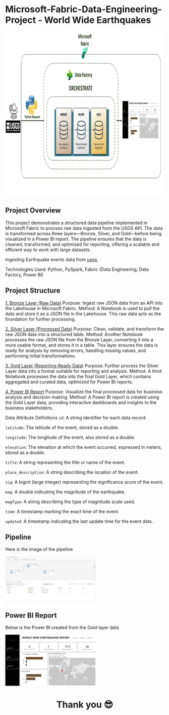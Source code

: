# Microsoft-Fabric-Data-Engineering-Project - World Wide Earthquakes

<img src="Images\End to End Process Diagram.png" alt="Image" width="500" height="520">


## Project Overview
This project demonstrates a structured data pipeline implemented in Microsoft Fabric to process raw data ingested from the USGS API. The data is transformed across three layers—Bronze, Silver, and Gold—before being visualized in a Power BI report. The pipeline ensures that the data is cleaned, transformed, and optimized for reporting, offering a scalable and efficient way to work with large datasets.

Ingesting Earthquake events data from [usgs](https://earthquake.usgs.gov/fdsnws/event/1/#parameters).

Technologies Used: Python, PySpark, Fabric (Data Engineering, Data Factory, Power BI)


## Project Structure

[1. Bronze Layer (Raw Data)](https://github.com/Gbemiclassic/Microsoft-Fabric-Data-Engineering-Project/blob/main/1.%20Bronze%20Layer%20Processing.ipynb)
Purpose: Ingest raw JSON data from an API into the Lakehouse in Microsoft Fabric.
Method: A Notebook is used to pull the data and store it as a JSON file in the Lakehouse. This raw data acts as the foundation for further processing.

[2. Silver Layer (Processed Data)](https://github.com/Gbemiclassic/Microsoft-Fabric-Data-Engineering-Project/blob/main/2.%20Silver%20Layer%20Processing.ipynb)
Purpose: Clean, validate, and transform the raw JSON data into a structured table.
Method: Another Notebook processes the raw JSON file from the Bronze Layer, converting it into a more usable format, and stores it in a table. This layer ensures the data is ready for analysis by removing errors, handling missing values, and performing initial transformations.

[3. Gold Layer (Reporting-Ready Data)](https://github.com/Gbemiclassic/Microsoft-Fabric-Data-Engineering-Project/blob/main/3.%20Gold%20Layer%20Processing.ipynb)
Purpose: Further process the Silver Layer data into a format suitable for reporting and analysis.
Method: A third Notebook processes the data into the final Gold Layer, which contains aggregated and curated data, optimized for Power BI reports.

[4. Power BI Report](https://github.com/Gbemiclassic/Microsoft-Fabric-Data-Engineering-Project/blob/main/Earthquake%20Events%20Report.pbix)
Purpose: Visualize the final processed data for business analysis and decision-making.
Method: A Power BI report is created using the Gold Layer data, providing interactive dashboards and insights to the business stakeholders.


Data Attribute Definitions
`id`: A string identifier for each data record.

`latitude`: The latitude of the event, stored as a double.

`longitude`: The longitude of the event, also stored as a double.

`elevation`: The elevation at which the event occurred, expressed in meters, stored as a double.

`title`: A string representing the title or name of the event.

`place_description`: A string describing the location of the event.

`sig`: A bigint (large integer) representing the significance score of the event.

`mag`: A double indicating the magnitude of the earthquake.

`magType`: A string describing the type of magnitude scale used.

`time`: A timestamp marking the exact time of the event.

`updated`: A timestamp indicating the last update time for the event data.


## Pipeline

Here is the image of the pipeline

<img width="287" alt="image" src="Images\Pipeline.jpg">


## Power BI Report

Below is the Power BI created from the Gold layer data

<img width="287" alt="image" src="Images\Report Screenshot.jpg">



 # <p align="center" style="margin-top: 0px;">Thank you 😎
